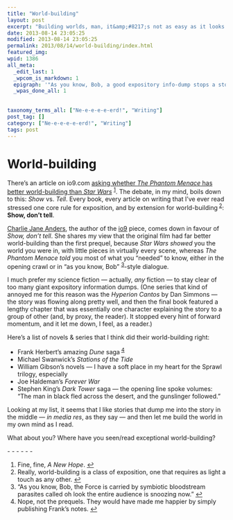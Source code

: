 ```yaml
---
title: "World-building"
layout: post
excerpt: "Building worlds, man, it&amp;#8217;s not as easy as it looks."
date: 2013-08-14 23:05:25
modified: 2013-08-14 23:05:25
permalink: 2013/08/14/world-building/index.html
featured_img: 
wpid: 1386
all_meta: 
  _edit_last: 1
  _wpcom_is_markdown: 1
  epigraph: '"As you know, Bob, a good expository info-dump stops a story cold."'
  _wpas_done_all: 1
  
  
taxonomy_terms_all: ["Ne-e-e-e-e-erd!", "Writing"]
post_tag: []
category: ["Ne-e-e-e-e-erd!", "Writing"]
tags: post
---
```


# World-building

There’s an article on io9.com [asking whether *The Phantom Menace* has better world-building than *Star Wars*](http://io9.com/does-the-phantom-menace-have-better-worldbuilding-than-1026016172) <sup id="fnref-1386:1">[1](#fn-1386:1)</sup>. The debate, in my mind, boils down to this: *Show* vs. *Tell*. Every book, every article on writing that I’ve ever read stressed one core rule for exposition, and by extension for world-building<sup id="fnref-1386:2"> [2](#fn-1386:2)</sup>: **Show, don’t tell**.

[Charlie Jane Anders](http://charliejane.kinja.com/), the author of the [io9](http://io9.com) piece, comes down in favour of *Show, don’t tell*. She shares my view that the original film had far better world-building than the first prequel, because *Star Wars* *showed* you the world you were in, with little pieces in virtually every scene, whereas *The Phantom Menace* *told* you most of what you “needed” to know, either in the opening crawl or in “as you know, Bob” <sup id="fnref-1386:3">[3](#fn-1386:3)</sup>-style dialogue.

I much prefer my science fiction — actually, *any* fiction — to stay clear of too many giant expository information dumps. (One series that kind of annoyed me for this reason was the *Hyperion Cantos* by Dan Simmons — the story was flowing along pretty well, and then the final book featured a lengthy chapter that was essentially one character explaining the story to a group of other (and, by proxy, the reader). It stopped every hint of forward momentum, and it let me down, I feel, as a reader.)

Here’s a list of novels &amp; series that I think did their world-building right:

- Frank Herbert’s amazing *Dune* saga<sup id="fnref-1386:4"> [4](#fn-1386:4)</sup>
- Michael Swanwick’s *Stations of the Tide*
- William Gibson’s novels — I have a soft place in my heart for the Sprawl trilogy, especially
- Joe Haldeman’s *Forever War*
- Stephen King’s *Dark Tower* saga — the opening line spoke volumes: “The man in black fled across the desert, and the gunslinger followed.”

Looking at my list, it seems that I like stories that dump me into the story in the middle — *in media res*, as they say — and then let me build the world in my own mind as I read.

What about you? Where have you seen/read exceptional world-building?

<div class="footnotes">- - - - - -

1. Fine, fine, *A New Hope*. [↩](#fnref-1386:1)
2. Really, world-building is a class of exposition, one that requires as light a touch as any other. [↩](#fnref-1386:2)
3. “As you know, Bob, the Force is carried by symbiotic bloodstream parasites called oh look the entire audience is snoozing now.” [↩](#fnref-1386:3)
4. Nope, not the prequels. They would have made me happier by simply publishing Frank’s notes. [↩](#fnref-1386:4)

</div>